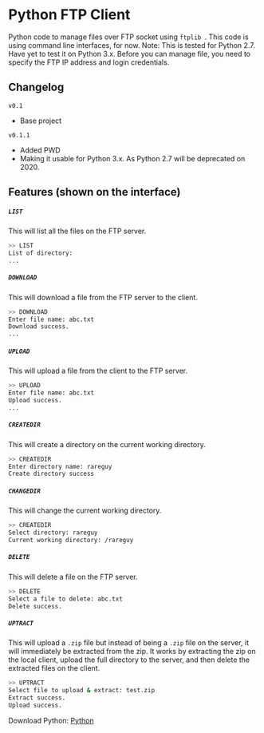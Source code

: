# Python FTP Client

Python code to manage files over FTP socket using ```ftplib ```. This code is using command line interfaces, for now.
Note: This is tested for Python 2.7. Have yet to test it on Python 3.x.
Before you can manage file, you need to specify the FTP IP address and login credentials.

## Changelog
```v0.1```
- Base project

```v0.1.1```
- Added PWD
- Making it usable for Python 3.x. As Python 2.7 will be deprecated on 2020.

## Features (shown on the interface)
##### ```LIST```
This will list all the files on the FTP server.
```sh
>> LIST
List of directory:
...
```
##### ```DOWNLOAD```
This will download a file from the FTP server to the client.
```sh
>> DOWNLOAD
Enter file name: abc.txt
Download success.
...
```

##### ```UPLOAD```
This will upload a file from the client to the FTP server.
```sh
>> UPLOAD
Enter file name: abc.txt
Upload success.
...
```

##### ```CREATEDIR```
This will create a directory on the current working directory.
```sh
>> CREATEDIR
Enter directory name: rareguy
Create directory success
```

##### ```CHANGEDIR```
This will change the current working directory.
```sh
>> CREATEDIR
Select directory: rareguy
Current working directory: /rareguy
```

##### ```DELETE```
This will delete a file on the FTP server.
```sh
>> DELETE
Select a file to delete: abc.txt
Delete success.
```

##### ```UPTRACT```
This will upload a ```.zip``` file but instead of being a ```.zip``` file on the server, it will immediately be extracted from the zip. It works by extracting the zip on the local client, upload the full directory to the server, and then delete the extracted files on the client.
```sh
>> UPTRACT
Select file to upload & extract: test.zip
Extract success.
Upload success.
```

Download Python:
[Python]

[Python]: <https://www.python.org/downloads/>
